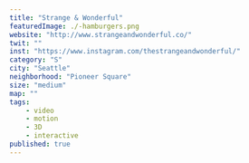```yaml
---
title: "Strange & Wonderful"
featuredImage: ./-hamburgers.png
website: "http://www.strangeandwonderful.co/"
twit: ""
inst: "https://www.instagram.com/thestrangeandwonderful/"
category: "S"
city: "Seattle"
neighborhood: "Pioneer Square"
size: "medium"
map: ""
tags:
    - video
    - motion
    - 3D
    - interactive
published: true
---
```



